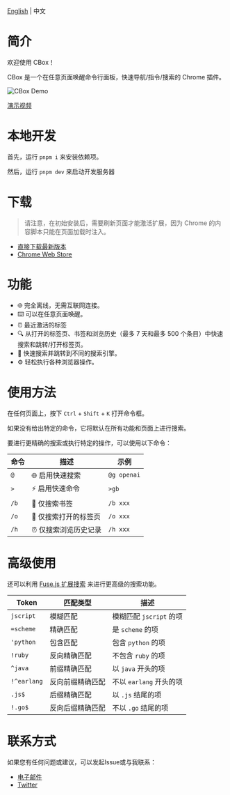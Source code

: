 [English](README.md) | 中文

# 简介

欢迎使用 CBox！

CBox 是一个在任意页面唤醒命令行面板，快速导航/指令/搜索的 Chrome 插件。

![CBox Demo](demo.gif)

[演示视频](https://www.youtube.com/watch?v=BBfVHPorl94)

# 本地开发

首先，运行 `pnpm i` 来安装依赖项。

然后，运行 `pnpm dev` 来启动开发服务器

# 下载

> 请注意，在初始安装后，需要刷新页面才能激活扩展，因为 Chrome 的内容脚本只能在页面加载时注入。

- [直接下载最新版本](https://pub-920f359544474b16a950b92ed0f6613e.r2.dev/cbox-1.0.3.zip)
- [Chrome Web Store](https://chromewebstore.google.com/detail/cbox/cekckmkolmlobfidedolgcppfgbinhmc?hl=en)

# 功能

- 🌐 完全离线，无需互联网连接。
- ⌨️ 可以在任意页面唤醒。
- ⏰ 最近激活的标签
- 🔍 从打开的标签页、书签和浏览历史（最多 7 天和最多 500 个条目）中快速搜索和跳转/打开标签页。
- 🔎 快速搜索并跳转到不同的搜索引擎。
- ⚙️ 轻松执行各种浏览器操作。

# 使用方法

在任何页面上，按下 `Ctrl` + `Shift` + `K` 打开命令框。

如果没有给出特定的命令，它将默认在所有功能和页面上进行搜索。

要进行更精确的搜索或执行特定的操作，可以使用以下命令：

| 命令 | 描述                              | 示例                    |
|------|-------------------------------------|------------------------|
| `@`  | 🌐 启用快速搜索                         | `@g openai`            |
| `>`  | ⚡️ 启用快速命令                         | `>gb`                  |
| `/b` | 🔖 仅搜索书签                           | `/b xxx`               |
| `/o` | 📂 仅搜索打开的标签页                     | `/o xxx`               |
| `/h` | ⏰ 仅搜索浏览历史记录                     | `/h xxx`               |


# 高级使用

还可以利用 [Fuse.js 扩展搜索](https://www.fusejs.io/examples.html#extended-search) 来进行更高级的搜索功能。

| Token       | 匹配类型         | 描述                    |
| ----------- | ---------------- | ----------------------- |
| `jscript`   | 模糊匹配         | 模糊匹配 `jscript` 的项 |
| `=scheme`   | 精确匹配         | 是 `scheme` 的项        |
| `'python`   | 包含匹配         | 包含 `python` 的项      |
| `!ruby`     | 反向精确匹配     | 不包含 `ruby` 的项      |
| `^java`     | 前缀精确匹配     | 以 `java` 开头的项      |
| `!^earlang` | 反向前缀精确匹配 | 不以 `earlang` 开头的项 |
| `.js$`      | 后缀精确匹配     | 以 `.js` 结尾的项       |
| `!.go$`     | 反向后缀精确匹配 | 不以 `.go` 结尾的项     |

# 联系方式

如果您有任何问题或建议，可以发起Issue或与我联系：

- [电子邮件](mailto:xiaodong.fun@gmail.com)
- [Twitter](https://twitter.com/guageaaa)
